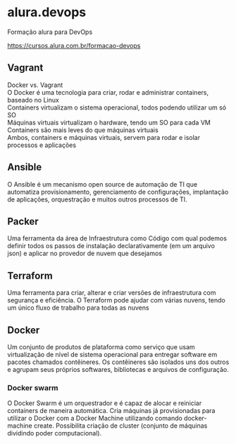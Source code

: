 # alura.devops
Formação alura para DevOps

https://cursos.alura.com.br/formacao-devops  

## Vagrant

Docker vs. Vagrant  
O Docker é uma tecnologia para criar, rodar e administrar containers, baseado no Linux  
Containers virtualizam o sistema operacional, todos podendo utilizar um só SO   
Máquinas virtuais virtualizam o hardware, tendo um SO para cada VM  
Containers são mais leves do que máquinas virtuais  
Ambos, containers e máquinas virtuais, servem para rodar e isolar processos e aplicações  

## Ansible

O Ansible é um mecanismo open source de automação de TI que automatiza provisionamento, gerenciamento de configurações, implantação de aplicações, orquestração e muitos outros processos de TI.

## Packer

Uma ferramenta da área de Infraestrutura como Código com qual podemos definir todos os passos de instalação declarativamente (em um arquivo json) e aplicar no provedor de nuvem que desejamos

## Terraform

Uma ferramenta para criar, alterar e criar versões de infraestrutura com segurança e eficiência. O Terraform pode ajudar com várias nuvens, tendo um único fluxo de trabalho para todas as nuvens

## Docker

Um conjunto de produtos de plataforma como serviço que usam virtualização de nível de sistema operacional para entregar software em pacotes chamados contêineres. Os contêineres são isolados uns dos outros e agrupam seus próprios softwares, bibliotecas e arquivos de configuração.

### Docker swarm
O Docker Swarm é um orquestrador e é capaz de alocar e reiniciar containers de maneira automática. Cria máquinas já provisionadas para utilizar o Docker com a Docker Machine utilizando comando docker-machine create. Possibilita criação de cluster (conjunto de máquinas dividindo poder computacional).